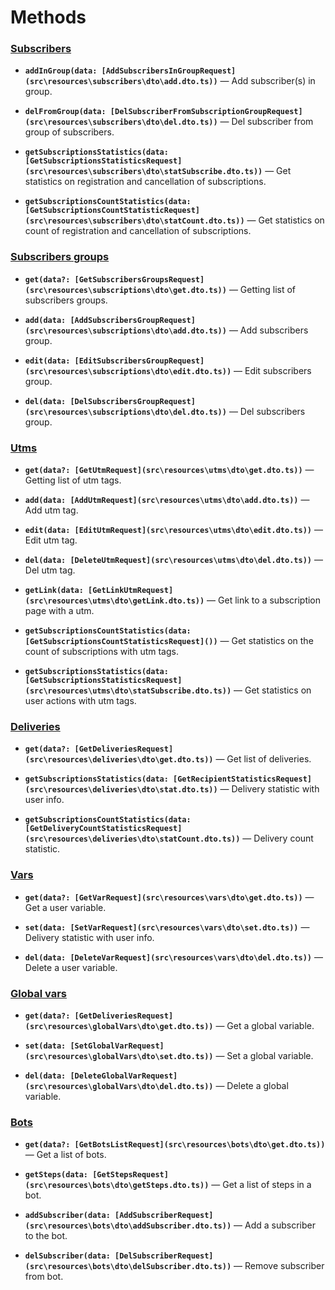 # Methods

### [Subscribers](https://help.senler.ru/senler/dev/api/methods/podpischiki)

- **`addInGroup(data: [AddSubscribersInGroupRequest](src\resources\subscribers\dto\add.dto.ts))`** — Add subscriber(s) in group.

- **`delFromGroup(data: [DelSubscriberFromSubscriptionGroupRequest](src\resources\subscribers\dto\del.dto.ts))`** — Del subscriber from group of subscribers.

- **`getSubscriptionsStatistics(data: [GetSubscriptionsStatisticsRequest](src\resources\subscribers\dto\statSubscribe.dto.ts))`** — Get statistics on registration and cancellation of subscriptions.

- **`getSubscriptionsCountStatistics(data: [GetSubscriptionsCountStatisticRequest](src\resources\subscribers\dto\statCount.dto.ts))`** — Get statistics on count of registration and cancellation of subscriptions.

### [Subscribers groups](https://help.senler.ru/senler/dev/api/methods/gruppy-podpischikov)
- **`get(data?: [GetSubscribersGroupsRequest](src\resources\subscriptions\dto\get.dto.ts))`** — Getting list of subscribers groups.

- **`add(data: [AddSubscribersGroupRequest](src\resources\subscriptions\dto\add.dto.ts))`** — Add subscribers group.

- **`edit(data: [EditSubscribersGroupRequest](src\resources\subscriptions\dto\edit.dto.ts))`** — Edit subscribers group.

- **`del(data: [DelSubscribersGroupRequest](src\resources\subscriptions\dto\del.dto.ts))`** — Del subscribers group.

### [Utms](https://help.senler.ru/senler/dev/api/methods/metki)
- **`get(data?: [GetUtmRequest](src\resources\utms\dto\get.dto.ts))`** — Getting list of utm tags.

- **`add(data: [AddUtmRequest](src\resources\utms\dto\add.dto.ts))`** — Add utm tag.

- **`edit(data: [EditUtmRequest](src\resources\utms\dto\edit.dto.ts))`** — Edit utm tag.

- **`del(data: [DeleteUtmRequest](src\resources\utms\dto\del.dto.ts))`** — Del utm tag.

- **`getLink(data: [GetLinkUtmRequest](src\resources\utms\dto\getLink.dto.ts))`** — Get link to a subscription page with a utm.

- **`getSubscriptionsCountStatistics(data: [GetSubscriptionsCountStatisticsRequest]())`** — Get statistics on the count of subscriptions with utm tags.

- **`getSubscriptionsStatistics(data: [GetSubscriptionsStatisticsRequest](src\resources\utms\dto\statSubscribe.dto.ts))`** — Get statistics on user actions with utm tags.

### [Deliveries](https://help.senler.ru/senler/dev/api/methods/rassylki)
- **`get(data?: [GetDeliveriesRequest](src\resources\deliveries\dto\get.dto.ts))`** — Get list of deliveries.

- **`getSubscriptionsStatistics(data: [GetRecipientStatisticsRequest](src\resources\deliveries\dto\stat.dto.ts))`** — Delivery statistic with user info.

- **`getSubscriptionsCountStatistics(data: [GetDeliveryCountStatisticsRequest](src\resources\deliveries\dto\statCount.dto.ts))`** — Delivery count statistic.

### [Vars](https://help.senler.ru/senler/dev/api/methods/peremennye-podpischikov)
- **`get(data?: [GetVarRequest](src\resources\vars\dto\get.dto.ts))`** — Get a user variable.

- **`set(data: [SetVarRequest](src\resources\vars\dto\set.dto.ts))`** — Delivery statistic with user info.

- **`del(data: [DeleteVarRequest](src\resources\vars\dto\del.dto.ts))`** — Delete a user variable.

### [Global vars](https://help.senler.ru/senler/dev/api/methods/globalnye-peremennye-podpischikov)
- **`get(data?: [GetDeliveriesRequest](src\resources\globalVars\dto\get.dto.ts))`** — Get a global variable.

- **`set(data: [SetGlobalVarRequest](src\resources\globalVars\dto\set.dto.ts))`** — Set a global variable.

- **`del(data: [DeleteGlobalVarRequest](src\resources\globalVars\dto\del.dto.ts))`** — Delete a global variable.

### [Bots](https://help.senler.ru/senler/dev/api/methods/boty)
- **`get(data?: [GetBotsListRequest](src\resources\bots\dto\get.dto.ts))`** — Get a list of bots.

- **`getSteps(data: [GetStepsRequest](src\resources\bots\dto\getSteps.dto.ts))`** — Get a list of steps in a bot.

- **`addSubscriber(data: [AddSubscriberRequest](src\resources\bots\dto\addSubscriber.dto.ts))`** — Add a subscriber to the bot.

- **`delSubscriber(data: [DelSubscriberRequest](src\resources\bots\dto\delSubscriber.dto.ts))`** — Remove subscriber from bot.
